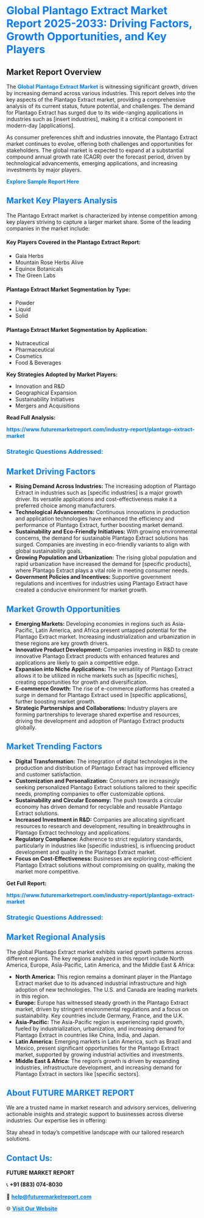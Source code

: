 <h1 style="color: #007BFF;">Global Plantago Extract Market Report 2025-2033: Driving Factors, Growth Opportunities, and Key Players</h1>

<section id="overview">
<h2>Market Report Overview</h2>
<p>The <a href="https://www.futuremarketreport.com/industry-report/plantago-extract-market" style="color: #007BFF; text-decoration: none;"><strong>Global Plantago Extract Market</strong></a> is witnessing significant growth, driven by increasing demand across various industries. This report delves into the key aspects of the Plantago Extract market, providing a comprehensive analysis of its current status, future potential, and challenges. The demand for Plantago Extract has surged due to its wide-ranging applications in industries such as [insert industries], making it a critical component in modern-day [applications].</p>
<p>As consumer preferences shift and industries innovate, the Plantago Extract market continues to evolve, offering both challenges and opportunities for stakeholders. The global market is expected to expand at a substantial compound annual growth rate (CAGR) over the forecast period, driven by technological advancements, emerging applications, and increasing investments by major players.</p>
</section>

<section id="overview">
<p><a href="https://www.futuremarketreport.com/request-sample/reportId=114168" style="color: #007BFF; text-decoration: none;"><strong>Explore Sample Report Here</strong></a></p>
</section>

<section id="key-players">
<h2 style="color: #007BFF;">Market Key Players Analysis</h2>
<p>The Plantago Extract market is characterized by intense competition among key players striving to capture a larger market share. Some of the leading companies in the market include:</p>
<h4>Key Players Covered in the Plantago Extract Report:</h4>
<ul><li>Gaia Herbs</li><li>Mountain Rose Herbs Alive</li><li>Equinox Botanicals</li><li>The Green Labs</li></ul>
<h4>Plantago Extract Market Segmentation by Type:</h4>
<ul><li>Powder</li><li>Liquid</li><li>Solid</li></ul>

<h4>Plantago Extract Market Segmentation by Application:</h4>
<ul><li>Nutraceutical</li><li>Pharmaceutical</li><li>Cosmetics</li><li>Food &amp; Beverages</li></ul>
<p><strong>Key Strategies Adopted by Market Players:</strong></p>
<ul>
<li>Innovation and R&D</li>
<li>Geographical Expansion</li>
<li>Sustainability Initiatives</li>
<li>Mergers and Acquisitions</li>
</ul>
</section>

<section>
<p><strong>Read Full Analysis: </strong></p><a href="https://www.futuremarketreport.com/industry-report/plantago-extract-market" style="color: #007BFF; text-decoration: none;"><strong>https://www.futuremarketreport.com/industry-report/plantago-extract-market</strong></a>
<h3 style="color: #007BFF;">Strategic Questions Addressed:</h3>
</section>

<section id="driving-factors">
<h2 style="color: #007BFF;">Market Driving Factors</h2>
<ul>
<li><strong>Rising Demand Across Industries:</strong> The increasing adoption of Plantago Extract in industries such as [specific industries] is a major growth driver. Its versatile applications and cost-effectiveness make it a preferred choice among manufacturers.</li>
<li><strong>Technological Advancements:</strong> Continuous innovations in production and application technologies have enhanced the efficiency and performance of Plantago Extract, further boosting market demand.</li>
<li><strong>Sustainability and Eco-Friendly Initiatives:</strong> With growing environmental concerns, the demand for sustainable Plantago Extract solutions has surged. Companies are investing in eco-friendly variants to align with global sustainability goals.</li>
<li><strong>Growing Population and Urbanization:</strong> The rising global population and rapid urbanization have increased the demand for [specific products], where Plantago Extract plays a vital role in meeting consumer needs.</li>
<li><strong>Government Policies and Incentives:</strong> Supportive government regulations and incentives for industries using Plantago Extract have created a conducive environment for market growth.</li>
</ul>
</section>

<section id="growth-opportunities">
<h2 style="color: #007BFF;">Market Growth Opportunities</h2>
<ul>
<li><strong>Emerging Markets:</strong> Developing economies in regions such as Asia-Pacific, Latin America, and Africa present untapped potential for the Plantago Extract market. Increasing industrialization and urbanization in these regions are key growth drivers.</li>
<li><strong>Innovative Product Development:</strong> Companies investing in R&D to create innovative Plantago Extract products with enhanced features and applications are likely to gain a competitive edge.</li>
<li><strong>Expansion into Niche Applications:</strong> The versatility of Plantago Extract allows it to be utilized in niche markets such as [specific niches], creating opportunities for growth and diversification.</li>
<li><strong>E-commerce Growth:</strong> The rise of e-commerce platforms has created a surge in demand for Plantago Extract used in [specific applications], further boosting market growth.</li>
<li><strong>Strategic Partnerships and Collaborations:</strong> Industry players are forming partnerships to leverage shared expertise and resources, driving the development and adoption of Plantago Extract products globally.</li>
</ul>
</section>

<section id="trending-factors">
<h2 style="color: #007BFF;">Market Trending Factors</h2>
<ul>
<li><strong>Digital Transformation:</strong> The integration of digital technologies in the production and distribution of Plantago Extract has improved efficiency and customer satisfaction.</li>
<li><strong>Customization and Personalization:</strong> Consumers are increasingly seeking personalized Plantago Extract solutions tailored to their specific needs, prompting companies to offer customizable options.</li>
<li><strong>Sustainability and Circular Economy:</strong> The push towards a circular economy has driven demand for recyclable and reusable Plantago Extract solutions.</li>
<li><strong>Increased Investment in R&D:</strong> Companies are allocating significant resources to research and development, resulting in breakthroughs in Plantago Extract technology and applications.</li>
<li><strong>Regulatory Compliance:</strong> Adherence to strict regulatory standards, particularly in industries like [specific industries], is influencing product development and quality in the Plantago Extract market.</li>
<li><strong>Focus on Cost-Effectiveness:</strong> Businesses are exploring cost-efficient Plantago Extract solutions without compromising on quality, making the market more competitive.</li>
</ul>
</section>

<section>
<p><strong>Get Full Report: </strong></p><a href="https://www.futuremarketreport.com/industry-report/plantago-extract-market" style="color: #007BFF; text-decoration: none;"><strong>https://www.futuremarketreport.com/industry-report/plantago-extract-market</strong></a>
<h3 style="color: #007BFF;">Strategic Questions Addressed:</h3>
</section>


<section id="regional-analysis">
<h2 style="color: #007BFF;">Market Regional Analysis</h2>
<p>The global Plantago Extract market exhibits varied growth patterns across different regions. The key regions analyzed in this report include North America, Europe, Asia-Pacific, Latin America, and the Middle East & Africa:</p>
<ul>
<li><strong>North America:</strong> This region remains a dominant player in the Plantago Extract market due to its advanced industrial infrastructure and high adoption of new technologies. The U.S. and Canada are leading markets in this region.</li>
<li><strong>Europe:</strong> Europe has witnessed steady growth in the Plantago Extract market, driven by stringent environmental regulations and a focus on sustainability. Key countries include Germany, France, and the U.K.</li>
<li><strong>Asia-Pacific:</strong> The Asia-Pacific region is experiencing rapid growth, fueled by industrialization, urbanization, and increasing demand for Plantago Extract in countries like China, India, and Japan.</li>
<li><strong>Latin America:</strong> Emerging markets in Latin America, such as Brazil and Mexico, present significant opportunities for the Plantago Extract market, supported by growing industrial activities and investments.</li>
<li><strong>Middle East & Africa:</strong> The region’s growth is driven by expanding industries, infrastructure development, and increasing demand for Plantago Extract in sectors like [specific sectors].</li>
</ul>
</section>

<footer>
<h2 style="color: #007BFF;">About FUTURE MARKET REPORT</h2>
<p>We are a trusted name in market research and advisory services, delivering actionable insights and strategic support to businesses across diverse industries. Our expertise lies in offering:</p>

<p>Stay ahead in today’s competitive landscape with our tailored research solutions.</p>

<h2 style="color: #007BFF;">Contact Us:</h2>
<p><strong>FUTURE MARKET REPORT</strong></p>
<p>📞 <strong>+91 (883) 074-8030</strong></p>
<p>📧 <strong><a href="mailto:help@futuremarketreport.com" style="color: #007BFF;">help@futuremarketreport.com</a></strong></p>
<p>🌐 <strong><a href="https://www.futuremarketreport.com/" style="color: #007BFF;">Visit Our Website</a></strong></p>
</footer>
